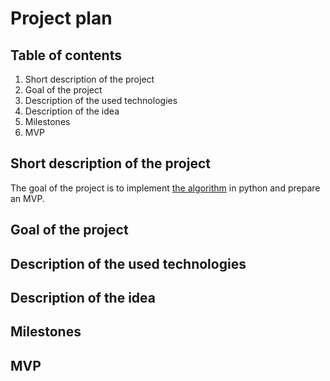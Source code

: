 # Project plan

## Table of contents
1) Short description of the project
2) Goal of the project
3) Description of the used technologies
4) Description of the idea
5) Milestones
6) MVP


## Short description of the project 
The goal of the project is to implement [the algorithm](https://www.researchgate.net/publication/337456737_Clustering_Algorithm_Exploring_Road_Geometry_in_a_Video-Based_Driver_Assistant_System)
in python and prepare an MVP.


## Goal of the project


## Description of the used technologies


## Description of the idea


## Milestones


## MVP
